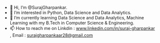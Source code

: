 - 👋 Hi, I’m @SurajGharpankar.
- 👀 I’m interested in Python, Data Science and Data Analytics.
- 🌱 I’m currently learning  Data Science and Data Analytics, Machine Learning with my B.Tech in Computer Science & Engineering.
- 📫 How to reach me on Linkdin : www.linkedin.com/in/suraj-gharpankar , Email : surajgharpankaar28@gmail.com
